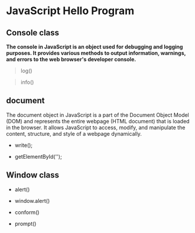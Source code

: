 # JavaScript Hello Program

## Console class

**The console in JavaScript is an object used for debugging and logging purposes. It provides various methods to output information, warnings, and errors to the web browser's developer console.**

> log()

> info() 

## document

The document object in JavaScript is a part of the Document Object Model (DOM) and represents the entire webpage (HTML document) that is loaded in the browser. It allows JavaScript to access, modify, and manipulate the content, structure, and style of a webpage dynamically.

- write();

- getElementById('');

## Window class

- alert()

- window.alert()

- conform()

- prompt() 
